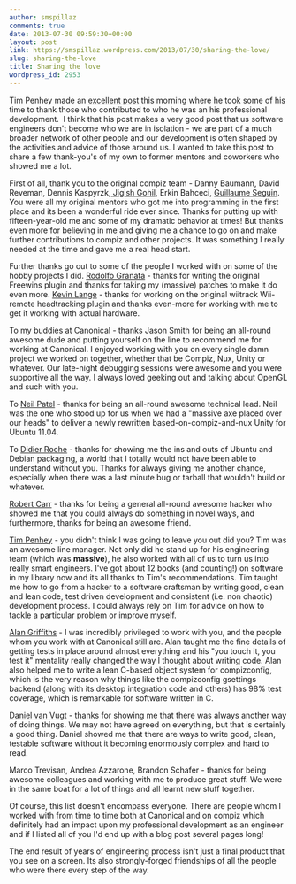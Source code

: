 ```yaml
---
author: smspillaz
comments: true
date: 2013-07-30 09:59:30+00:00
layout: post
link: https://smspillaz.wordpress.com/2013/07/30/sharing-the-love/
slug: sharing-the-love
title: Sharing the love
wordpress_id: 2953
---
```


Tim Penhey made an [excellent post](http://how-bazaar.blogspot.com.au/) this morning where he took some of his time to thank those who contributed to who he was an his professional development.  I think that his post makes a very good post that us software engineers don't become who we are in isolation - we are part of a much broader network of other people and our development is often shaped by the activities and advice of those around us. I wanted to take this post to share a few thank-you's of my own to former mentors and coworkers who showed me a lot.

First of all, thank you to the original compiz team - Danny Baumann, David Reveman, Dennis Kaspyrzk,[ Jigish Gohil](http://lizards.opensuse.org/author/cyberorg/), Erkin Bahceci, [Guillaume Seguin](http://guillaume.segu.in/). You were all my original mentors who got me into programming in the first place and its been a wonderful ride ever since. Thanks for putting up with fifteen-year-old me and some of my dramatic behavior at times! But thanks even more for believing in me and giving me a chance to go on and make further contributions to compiz and other projects. It was something I really needed at the time and gave me a real head start.

Further thanks go out to some of the people I worked with on some of the hobby projects I did. [Rodolfo Granata](https://github.com/warlockcc?tab=activity) - thanks for writing the original Freewins plugin and thanks for taking my (massive) patches to make it do even more. [Kevin Lange](https://twitter.com/kevinlange) - thanks for working on the original wiitrack Wii-remote headtracking plugin and thanks even-more for working with me to get it working with actual hardware.

To my buddies at Canonical - thanks Jason Smith for being an all-round awesome dude and putting yourself on the line to recommend me for working at Canonical. I enjoyed working with you on every single damn project we worked on together, whether that be Compiz, Nux, Unity or whatever. Our late-night debugging sessions were awesome and you were supportive all the way. I always loved geeking out and talking about OpenGL and such with you.

To [Neil Patel](https://twitter.com/njpatel) - thanks for being an all-round awesome technical lead. Neil was the one who stood up for us when we had a "massive axe placed over our heads" to deliver a newly rewritten based-on-compiz-and-nux Unity for Ubuntu 11.04.

To [Didier Roche](http://didrocks.fr/) - thanks for showing me the ins and outs of Ubuntu and Debian packaging, a world that I totally would not have been able to understand without you. Thanks for always giving me another chance, especially when there was a last minute bug or tarball that wouldn't build or whatever.

[Robert Carr](http://racarr.me/wordpress/) - thanks for being a general all-round awesome hacker who showed me that you could always do something in novel ways, and furthermore, thanks for being an awesome friend.

[Tim Penhey](http://how-bazaar.blogspot.com.au/) - you didn't think I was going to leave you out did you? Tim was an awesome line manager. Not only did he stand up for his engineering team (which was **massive**), he also worked with all of us to turn us into really smart engineers. I've got about 12 books (and counting!) on software in my library now and its all thanks to Tim's recommendations. Tim taught me how to go from a hacker to a software craftsman by writing good, clean and lean code, test driven development and consistent (i.e. non chaotic) development process. I could always rely on Tim for advice on how to tackle a particular problem or improve myself.

[Alan Griffiths](http://www.octopull.co.uk/) - I was incredibly privileged to work with you, and the people whom you work with at Canonical still are. Alan taught me the fine details of getting tests in place around almost everything and his "you touch it, you test it" mentality really changed the way I thought about writing code. Alan also helped me to write a lean C-based object system for compizconfig, which is the very reason why things like the compizconfig gsettings backend (along with its desktop integration code and others) has 98% test coverage, which is remarkable for software written in C.

[Daniel van Vugt](http://launchpad.net/~vanvugt) - thanks for showing me that there was always another way of doing things. We may not have agreed on everything, but that is certainly a good thing. Daniel showed me that there are ways to write good, clean, testable software without it becoming enormously complex and hard to read.

Marco Trevisan, Andrea Azzarone, Brandon Schafer - thanks for being awesome colleagues and working with me to produce great stuff. We were in the same boat for a lot of things and all learnt new stuff together.

Of course, this list doesn't encompass everyone. There are people whom I worked with from time to time both at Canonical and on compiz which definitely had an impact upon my professional development as an engineer and if I listed all of you I'd end up with a blog post several pages long!

The end result of years of engineering process isn't just a final product that you see on a screen. Its also strongly-forged friendships of all the people who were there every step of the way.
